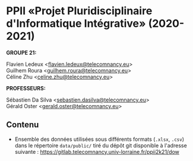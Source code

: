 # PPII «Projet Pluridisciplinaire d'Informatique Intégrative» (2020-2021)

**GROUPE 21:**

Flavien Ledeux <<flavien.ledeux@telecomnancy.eu>>  
Guilhem Roura <<guilhem.roura@telecomnancy.eu>>  
Céline Zhu <<celine.zhu@telecomnancy.eu>>  

**PROFESSEURS:**

Sébastien Da Silva <<sebastien.dasilva@telecomnancy.eu>>  
Gérald Oster <<gerald.oster@telecomnancy.eu>>  

## Contenu
- Ensemble des données utilisées  sous différents formats (`.xlsx`, `.csv`) dans le répertoire `data/public/` tiré du dépôt git disponible à l'adresse suivante : https://gitlab.telecomnancy.univ-lorraine.fr/ppii2k21/dow

